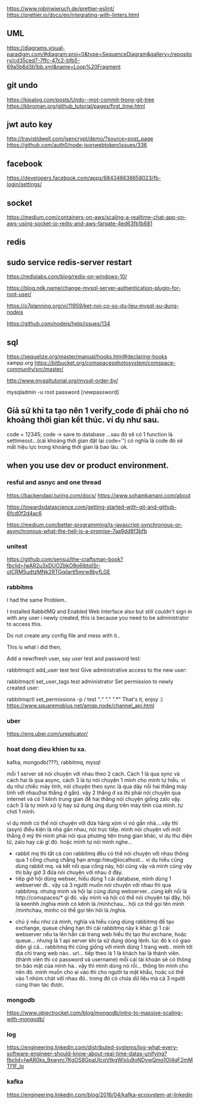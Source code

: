 
https://www.robinwieruch.de/prettier-eslint/
https://prettier.io/docs/en/integrating-with-linters.html

## UML
https://diagrams.visual-paradigm.com/#diagram:proj=0&type=SequenceDiagram&gallery=/repository/cd35ced7-7ffc-47c2-bfb5-69a5b6d3b1bb.xml&name=Loop%20Fragment
## git undo
https://kipalog.com/posts/Undo--mot-commit-trong-git-tree
https://kbroman.org/github_tutorial/pages/first_time.html

## jwt auto key
http://travistidwell.com/jsencrypt/demo/?source=post_page
https://github.com/auth0/node-jsonwebtoken/issues/336

## facebook
https://developers.facebook.com/apps/684348638658023/fb-login/settings/

## socket
https://medium.com/containers-on-aws/scaling-a-realtime-chat-app-on-aws-using-socket-io-redis-and-aws-fargate-4ed63fb1b681

## redis
## sudo service redis-server restart
https://redislabs.com/blog/redis-on-windows-10/

https://blog.ndk.name/change-mysql-server-authentication-plugin-for-root-user/

https://o7planning.org/vi/11959/ket-noi-co-so-du-lieu-mysql-su-dung-nodejs

https://github.com/nodejs/help/issues/134


## sql
https://sequelize.org/master/manual/hooks.html#declaring-hooks
xampp.org
https://bitbucket.org/comspacesphotosystem/comspace-community/src/master/

http://www.mysqltutorial.org/mysql-order-by/

mysqladmin -u root password [newpassword]

## Giả sử khi ta tạo nên 1 verify_code đi phải cho nó khoảng thời gian kết thúc. ví dụ như sau.
code  = 12345;
code -> save to database ...sau đó sẽ có 1 function là settimeout...(cài khoảng thời gian đặt lại code='') có nghĩa là code đó sẽ mất hiệu lực trong khoảng thời gian là bao lâu. ok.

## when you use dev or product environment.

### resful and asnyc and one thread

https://backendapi.turing.com/docs/
https://www.sohamkamani.com/about

https://towardsdatascience.com/getting-started-with-git-and-github-6fcd0f2d4ac6

https://medium.com/better-programming/is-javascript-synchronous-or-asynchronous-what-the-hell-is-a-promise-7aa9dd8f3bfb

### unitest
https://github.com/sensui/the-craftsman-book?fbclid=IwAR2u3xDUOZbkO8o6jbtqISr-oICRM5udtzMNk2RTGqilartI5mrw8byfLGE


### rabbitms

I had the same Problem..

I installed RabbitMQ and Enabled Web Interface also but still couldn't sign in with any user i newly created, this is because you need to be administrator to access this.

Do not create any config file and mess with it..

This is what i did then,

Add a new/fresh user, say user test and password test:

rabbitmqctl add_user test test
Give administrative access to the new user:

rabbitmqctl set_user_tags test administrator
Set permission to newly created user:

rabbitmqctl set_permissions -p / test ".*" ".*" ".*"
That's it, enjoy :)
https://www.squaremobius.net/amqp.node/channel_api.html

### uber
https://eng.uber.com/ureplicator/
### hoat dong dieu khien tu xa.
kafka, mongodb(???), rabbitmq, mysql

 mỗi 1 server sẽ nói chuyện với nhau theo 2 cách. Cách 1 là qua sync và cách hai là qua async, cách 3 là tự nói chuyện 1 mình cho mình tự hiểu.
 ví dụ như chiếc máy tính, nói chuyện theo sync là qua dây nối hai thằng máy tính với nhau(hai thằng ở gần).
vậy 2 thằng ở xa thì phải nói chuyện qua internet và có 1 kênh trung gian để hai thằng nói chuyện giống zalo vậy.
cách 3 là tự mình xử lý hay sử dụng ứng dụng trên máy tính của mình..tự chơi 1 mình.


ví dụ mình có thể nói chuyện với đứa hàng xóm vì nó gần nhà....vậy thì (asyn) điều kiện là nhà gần nhau, nói trực tiếp.
mình nói chuyện với một thằng ở mỹ thì mình phải nói qua phương tiện trung gian khác, ví dụ thư điện tử, zalo hay cái gì đó.
hoặc mình tự nói mình nghe...


- rabbit mq thì tất cả con rabbitmq đều có thể nói chuyện với nhau thông qua 1 cổng chung chẳng hạn amqp:hieu@localhost...
ví dụ hiếu cũng dùng rabbit mq. và kết nối qua cổng này, hội cũng vậy và mình cũng vậy thì bây giờ 3 đứa nói chuyện với nhau ở đây.
- tiếp giờ hội dùng webser, hiếu dùng 1 cái database, mình dùng 1 webserver đi.. vậy cả 3 người muốn nói chuyện với nhau thì qua rabbitmq.
nhưng mình và hội lại cùng dùng webserver...cùng kết nối là http://comspaces/* gì đó.
vậy mình và hội có thể nói chuyện tại đây, hội là keenhh /nghia mình có kênh là /minhchau...
hội có thể gọi tên mình /minhchau, minhc có thể gọi tên hôi là /nghia. 


* chú ý nếu như cả mình, nghĩa và hiếu cùng dùng rabbitmq để tạo exchange, queue chẳng hạn thì cái rabbitmq này k khác gì 1 cái webserver nếu ta lên hẳn cái trang web hiểu thị tạo thư exchane, hoặc queue...
nhưng là 1 api server khi ta sử dụng dòng lệnh. lúc đó k có giao diện gì cả... 
rabbitmq thì cũng giống với mình dùng 1 trang web..
mình tới địa chỉ trang web nào.. url...
tiếp theo là 1 là khách hai là thành viên. (thành viên thì có password và username) mỗi cái tài khoản sẽ có thông tin bảo mật của mình ha.. vậy thì mình dùng nó rồi... thông tin mình cho nên đó. mình muốn cho ai vào thì cho người ta mật khẩu, hoăc có thể vào 1 nhóm chát với nhau đó.. trong đó có chứa dữ liệu mà cả 3 người cùng thao tác được.

### mongodb
https://www.objectrocket.com/blog/mongodb/intro-to-massive-scaling-with-mongodb/


### log
https://engineering.linkedin.com/distributed-systems/log-what-every-software-engineer-should-know-about-real-time-datas-unifying?fbclid=IwAR0ks_9xwyrc7KgOS8GpaUIcqVtkgWIxIu9oNDywQmo1OI4qF2mMTf1F_Io

### kafka
https://engineering.linkedin.com/blog/2016/04/kafka-ecosystem-at-linkedin
